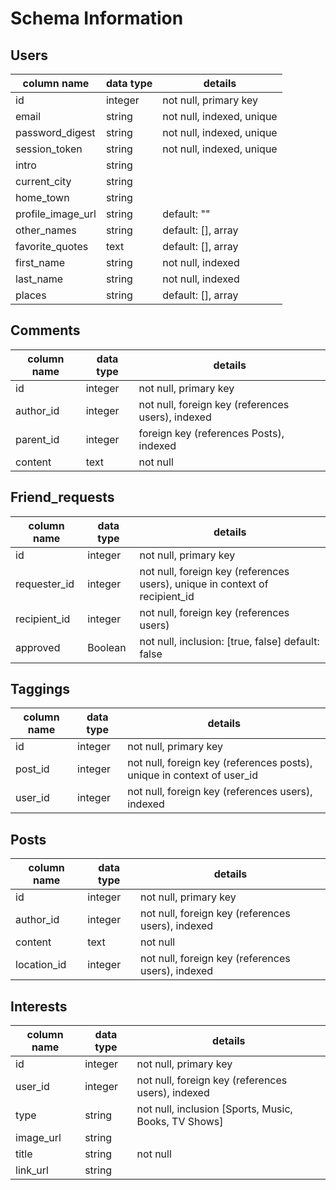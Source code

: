 # Schema Information

## Users
column name     | data type | details
----------------|-----------|-----------------------
id              | integer   | not null, primary key
email           | string    | not null, indexed, unique
password_digest | string    | not null, indexed, unique
session_token   | string    | not null, indexed, unique
intro       | string    |
current_city    | string    |
home_town       | string    |
profile_image_url | string    | default: ""
other_names     | string    | default: [], array
favorite_quotes | text      | default: [], array
first_name       | string    | not null, indexed
last_name        | string    | not null, indexed
places          | string    | default: [], array


## Comments
column name | data type | details
------------|-----------|-----------------------
id          | integer   | not null, primary key
author_id   | integer   | not null, foreign key (references users), indexed
parent_id     | integer   | foreign key (references Posts), indexed
content     | text      | not null

## Friend_requests
column name | data type | details
------------|-----------|-----------------------
id          | integer   | not null, primary key
requester_id| integer   | not null, foreign key (references users), unique in context of recipient_id
recipient_id| integer   | not null, foreign key (references users)
approved    | Boolean   | not null, inclusion: [true, false] default: false

## Taggings
column name | data type | details
------------|-----------|-----------------------
id          | integer   | not null, primary key
post_id     | integer   | not null, foreign key (references posts), unique in context of user_id
user_id     | integer   | not null, foreign key (references users), indexed

## Posts
column name | data type | details
------------|-----------|-----------------------
id          | integer   | not null, primary key
author_id   | integer   | not null, foreign key (references users), indexed
content     | text      | not null
location_id | integer   | not null, foreign key (references users), indexed

## Interests
column name | data type | details
------------|-----------|-----------------------
id          | integer   | not null, primary key
user_id     | integer   | not null, foreign key (references users), indexed
type        | string    | not null, inclusion [Sports, Music, Books, TV Shows]
image_url   | string    |
title       | string    | not null
link_url    | string    |
